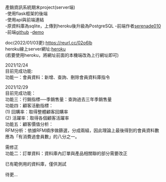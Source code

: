 產銷資訊系統期末project(server端)  
-使用flask框架的後端  
-使用api與前端連結  
-原資料庫為sqlite，上傳到heroku後升級為PostgreSQL
-前端作者[serenade010](https://github.com/serenade010)  
-前端[github](https://github.com/serenade010/simmons)
-[demo](https://simmons.vercel.app/)  
    
doc(2022/01/03更):https://reurl.cc/02o6lb  
heroku線上server網址:[heroku](https://python-nccu-mis.herokuapp.com/)  
(若要使用heroku，將網址前面的本機端改為上行網址即可)  

  
2021/12/24  
目前完成功能:  
功能一：會員資料：新增、查詢、刪除會員資料庫指令  
  
2021/12/29  
目前完成功能：  
功能三：行銷指標──季銷售量：查詢過去三年季銷售量  
功能四：顧客活動指標：  
(1) 回購率：取得整體顧客回購率  
(2) 活躍率：取得各個顧客活躍率  
功能五：顧客價值分析：  
RFM分析：依據RFM順序做篩選，分成兩組，因此理論上最後得到的會員資料數應為「有消費過會員數」的八分之一。  
  
需修正  
功能二：訂單資料：資料庫內訂單與產品相關聯的部分需要改正  
  
已有範例用的資料庫，僅供測試  
  
待更...  
